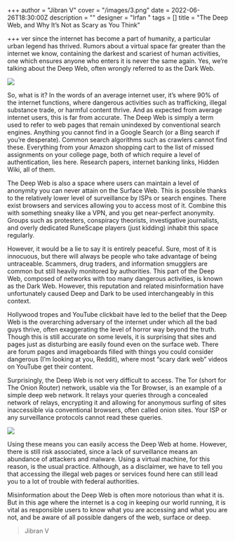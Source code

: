+++
author = "Jibran V"
cover = "/images/3.png"
date = 2022-06-26T18:30:00Z
description = ""
designer = "Irfan "
tags = []
title = "The Deep Web, and Why It’s Not as Scary as You Think"

+++
ver since the internet has become a part of humanity, a particular urban legend has thrived. Rumors about a virtual space far greater than the internet we know, containing the darkest and scariest of human activities, one which ensures anyone who enters it is never the same again. Yes, we’re talking about the Deep Web, often wrongly referred to as the Dark Web.

![](/images/1-1.jpg)

So, what is it? In the words of an average internet user, it’s where 90% of the internet functions, where dangerous activities such as trafficking, illegal substance trade, or harmful content thrive. And as expected from average internet users, this is far from accurate. The Deep Web is simply a term used to refer to web pages that remain unindexed by conventional search engines. Anything you cannot find in a Google Search (or a Bing search if you’re desperate). Common search algorithms such as crawlers cannot find these. Everything from your Amazon shopping cart to the list of missed assignments on your college page, both of which require a level of authentication, lies here. Research papers, internet banking links, Hidden Wiki, all of them.

The Deep Web is also a space where users can maintain a level of anonymity you can never attain on the Surface Web. This is possible thanks to the relatively lower level of surveillance by ISPs or search engines. There exist browsers and services allowing you to access most of it. Combine this with something sneaky like a VPN, and you get near-perfect anonymity. Groups such as protesters, conspiracy theorists, investigative journalists, and overly dedicated RuneScape players (just kidding) inhabit this space regularly.

However, it would be a lie to say it is entirely peaceful. Sure, most of it is innocuous, but there will always be people who take advantage of being untraceable. Scammers, drug traders, and information smugglers are common but still heavily monitored by authorities. This part of the Deep Web, composed of networks with too many dangerous activities, is known as the Dark Web. However, this reputation and related misinformation have unfortunately caused Deep and Dark to be used interchangeably in this context.

Hollywood tropes and YouTube clickbait have led to the belief that the Deep Web is the overarching adversary of the internet under which all the bad guys thrive, often exaggerating the level of horror way beyond the truth. Though this is still accurate on some levels, it is surprising that sites and pages just as disturbing are easily found even on the surface web. There are forum pages and imageboards filled with things you could consider dangerous (I’m looking at you, Reddit), where most “scary dark web” videos on YouTube get their content.

Surprisingly, the Deep Web is not very difficult to access. The Tor (short for The Onion Router) network, usable via the Tor Browser, is an example of a simple deep web network. It relays your queries through a concealed network of relays, encrypting it and allowing for anonymous surfing of sites inaccessible via conventional browsers, often called onion sites. Your ISP or any surveillance protocols cannot read these queries.

![](/images/2.jpg)

Using these means you can easily access the Deep Web at home. However, there is still risk associated, since a lack of surveillance means an abundance of attackers and malware. Using a virtual machine, for this reason, is the usual practice. Although, as a disclaimer, we have to tell you that accessing the illegal web pages or services found here can still lead you to a lot of trouble with federal authorities.

Misinformation about the Deep Web is often more notorious than what it is. But in this age where the internet is a cog in keeping our world running, it is vital as responsible users to know what you are accessing and what you are not, and be aware of all possible dangers of the web, surface or deep.

> Jibran V